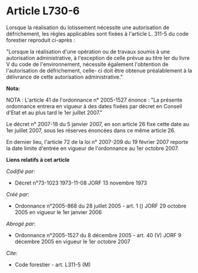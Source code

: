 # Article L730-6

Lorsque la réalisation du lotissement nécessite une autorisation de défrichement, les règles applicables sont fixées à
l'article L. 311-5 du code forestier reproduit ci-après :

"Lorsque la réalisation d'une opération ou de travaux soumis à une autorisation administrative, à l'exception de celle prévue
au titre Ier du livre V du code de l'environnement, nécessite également l'obtention de l'autorisation de défrichement, celle-
ci doit être obtenue préalablement à la délivrance de cette autorisation administrative."

**Nota:**

NOTA : L'article 41 de l'ordonnance n° 2005-1527 énonce : "La présente ordonnance entrera en vigueur à des dates fixées par
décret en Conseil d'Etat et au plus tard le 1er juillet 2007."

Le décret n° 2007-18 du 5 janvier 2007, en son article 26 fixe cette date au 1er juillet 2007, sous les réserves énoncées
dans ce même article 26.

En dernier lieu, l'article 72 de la loi n° 2007-209 du 19 février 2007 reporte la date limite d'entrée en vigueur de
l'ordonnance au 1er octobre 2007.

**Liens relatifs à cet article**

_Codifié par_:

  - Décret n°73-1023 1973-11-08 JORF 13 novembre 1973

_Créé par_:

  - Ordonnance n°2005-868 du 28 juillet 2005 - art. 1 () JORF 29 octobre 2005 en vigueur le 1er janvier 2006

_Abrogé par_:

  - Ordonnance n°2005-1527 du 8 décembre 2005 - art. 40 (V) JORF 9 décembre 2005 en vigueur le 1er octobre 2007

_Cite_:

  - Code forestier - art. L311-5 (M)
